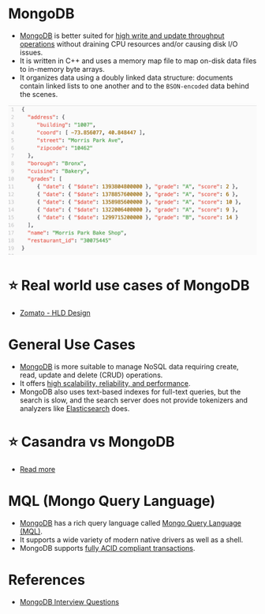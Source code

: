 
# MongoDB
- [MongoDB](https://www.mongodb.com/) is better suited for [high write and update throughput operations](../../../0_SystemGlossaries/Scalability/LatencyThroughput.md) without draining CPU resources and/or causing disk I/O issues. 
- It is written in C++ and uses a memory map file to map on-disk data files to in-memory byte arrays. 
- It organizes data using a doubly linked data structure: documents contain linked lists to one another and to the `BSON-encoded` data behind the scenes.

![img.png](assests/MongoDB_JSON.png)

# :star: Real world use cases of MongoDB
- [Zomato - HLD Design](../../../../3_HLDDesignProblems/ZomatoDesign/README.md)

# General Use Cases
- [MongoDB]() is more suitable to manage NoSQL data requiring create, read, update and delete (CRUD) operations. 
- It offers [high scalability, reliability, and performance](../../../0_SystemGlossaries/Scalability/DBScalability.md). 
- MongoDB also uses text-based indexes for full-text queries, but the search is slow, and the search server does not provide tokenizers and analyzers like [Elasticsearch](../../Search-Indexes/ElasticSearch) does.

# :star: Casandra vs MongoDB
- [Read more](../CasandraVsMongoDB.md)

# MQL (Mongo Query Language)
- [MongoDB]() has a rich query language called [Mongo Query Language (MQL)](https://www.mongodb.com/developer/products/atlas/getting-started-atlas-mongodb-query-language-mql/). 
- It supports a wide variety of modern native drivers as well as a shell.
- MongoDB supports [fully ACID compliant transactions](../../../0_SystemGlossaries/ACIDPropertyTransaction.md).

# References
- [MongoDB Interview Questions](https://www.interviewbit.com/mongodb-interview-questions/)